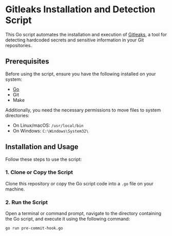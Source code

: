 # Gitleaks Installation and Detection Script

This Go script automates the installation and execution of [Gitleaks](https://github.com/gitleaks/gitleaks), a tool for detecting hardcoded secrets and sensitive information in your Git repositories.

## Prerequisites

Before using the script, ensure you have the following installed on your system:

- [Go](https://golang.org/doc/install)
- Git
- Make

Additionally, you need the necessary permissions to move files to system directories:
- On Linux/macOS: `/usr/local/bin`
- On Windows: `C:\Windows\System32\`

## Installation and Usage

Follow these steps to use the script:

### 1. Clone or Copy the Script

Clone this repository or copy the Go script code into a `.go` file on your machine.

### 2. Run the Script

Open a terminal or command prompt, navigate to the directory containing the Go script, and execute it using the following command:

```bash
go run pre-commit-hook.go
